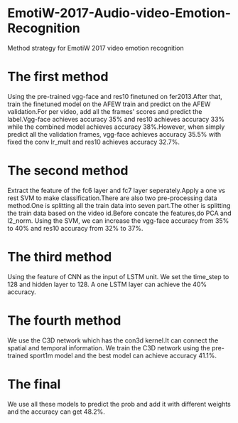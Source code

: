 # EmotiW-2017-Audio-video-Emotion-Recognition
Method strategy for EmotiW 2017 video emotion recognition

# The first method

Using the pre-trained vgg-face and res10 finetuned on fer2013.After that, train the finetuned model on the AFEW train and predict on the AFEW validation.For per video, add all the frames' scores  and predict the label.Vgg-face achieves accuracy 35% and res10 achieves accuracy 33% while the combined model achieves accuracy 38%.However, when simply predict all the validation frames, vgg-face achieves accuracy 35.5% with fixed the conv lr\_mult and res10 achieves accuracy 32.7%.

# The second method

Extract the feature of the fc6 layer and fc7 layer seperately.Apply a one vs rest SVM to make classification.There are also two pre-processing data method.One is splitting all the train data into seven part.The other is splitting the train data based on the video id.Before concate the features,do PCA and l2\_norm. Using the SVM, we can increase the vgg-face accuracy from 35% to 40% and res10 accuracy from 32% to 37%.

# The third method

Using the feature of CNN as the input of LSTM unit. We set the time\_step to 128 and hidden layer to 128. A one LSTM layer can achieve the 40% accuracy.

# The fourth method

We use the C3D network which has the con3d kernel.It can connect the spatial and temporal information. We train the C3D network using the pre-trained sport1m model and the best model can achieve accuracy 41.1%.

# The final

We use all these models to predict the prob and add it with different weights and the accuracy can get 48.2%.

